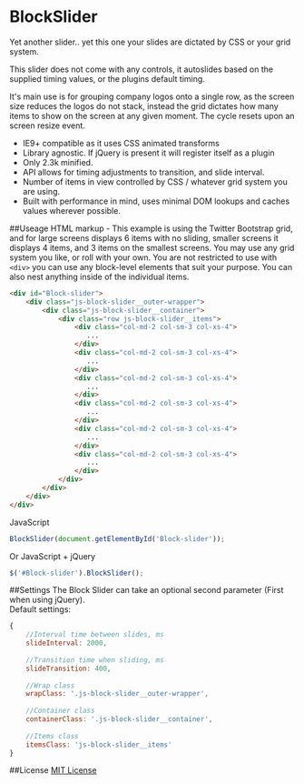 # BlockSlider
Yet another slider.. yet this one your slides are dictated by CSS or your grid system.

This slider does not come with any controls, it autoslides based on the supplied timing values, or the plugins default timing.

It's main use is for grouping company logos onto a single row, as the screen size reduces the logos do not stack, instead the grid dictates how many items to show on the screen at any given moment.  The cycle resets upon an screen resize event.

* IE9+ compatible as it uses CSS animated transforms
* Library agnostic.  If jQuery is present it will register itself as a plugin
* Only 2.3k minified.
* API allows for timing adjustments to transition, and slide interval.
* Number of items in view controlled by CSS / whatever grid system you are using.
* Built with performance in mind, uses minimal DOM lookups and caches values wherever possible.

##Useage
HTML markup - This example is using the Twitter Bootstrap grid, and for large screens displays 6 items with no sliding, smaller screens it displays 4 items, and 3 items on the smallest screens.  You may use any grid system you like, or roll with your own.
You are not restricted to use with `<div>` you can use any block-level elements that suit your purpose.  You can also nest anything inside of the individual items.
```html
<div id="Block-slider">
    <div class="js-block-slider__outer-wrapper">
        <div class="js-block-slider__container">
            <div class="row js-block-slider__items">
                <div class="col-md-2 col-sm-3 col-xs-4">
                   ...
                </div>
                <div class="col-md-2 col-sm-3 col-xs-4">
                   ...
                </div>
                <div class="col-md-2 col-sm-3 col-xs-4">
                   ...
                </div>
                <div class="col-md-2 col-sm-3 col-xs-4">
                   ...
                </div>
                <div class="col-md-2 col-sm-3 col-xs-4">
                   ...
                </div>
                <div class="col-md-2 col-sm-3 col-xs-4">
                   ...
                </div>
            </div>                    
        </div>                    
    </div>
</div>
```

JavaScript
```javascript
BlockSlider(document.getElementById('Block-slider'));
```

Or JavaScript + jQuery
```javascript
$('#Block-slider').BlockSlider();
```

##Settings
The Block Slider can take an optional second parameter (First when using jQuery).  
Default settings:
```javascript
{
    //Interval time between slides, ms
    slideInterval: 2000,
    
    //Transition time when sliding, ms
    slideTransition: 400,
    
    //Wrap class
    wrapClass: '.js-block-slider__outer-wrapper',
    
    //Container class
    containerClass: '.js-block-slider__container',
    
    //Items class
    itemsClass: 'js-block-slider__items'
}
```

##License
[MIT License](http://opensource.org/licenses/MIT)
